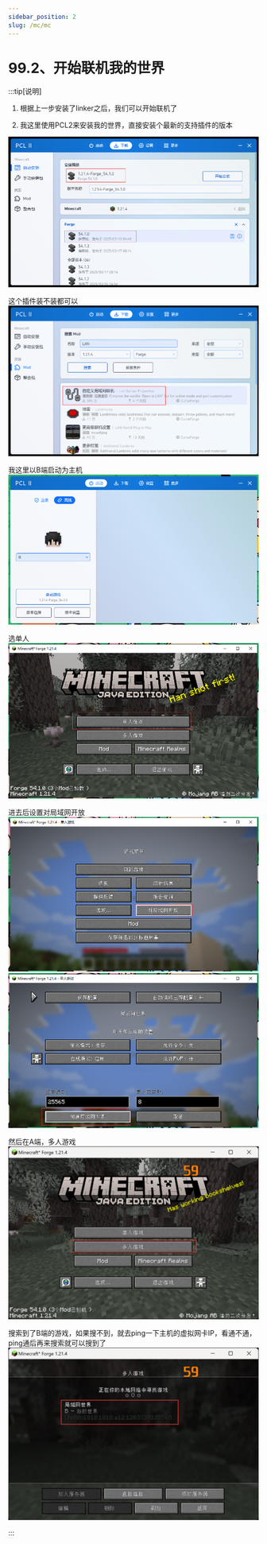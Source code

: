 ```yaml
---
sidebar_position: 2
slug: /mc/mc
---
```


# 99.2、开始联机我的世界

:::tip[说明]
1. 根据上一步安装了linker之后，我们可以开始联机了

2. 我这里使用PCL2来安装我的世界，直接安装个最新的支持插件的版本

![Docusaurus Plushie](./img/pcl1.png)

这个插件装不装都可以
![Docusaurus Plushie](./img/pcl2.png)

我这里以B端启动为主机
![Docusaurus Plushie](./img/pcl3.png)

选单人
![Docusaurus Plushie](./img/pcl4.png)

进去后设置对局域网开放
![Docusaurus Plushie](./img/pcl5.png)
![Docusaurus Plushie](./img/pcl6.png)

然后在A端，多人游戏
![Docusaurus Plushie](./img/pcl7.png)

搜索到了B端的游戏，如果搜不到，就去ping一下主机的虚拟网卡IP，看通不通，ping通后再来搜索就可以搜到了
![Docusaurus Plushie](./img/pcl8.png)


:::
